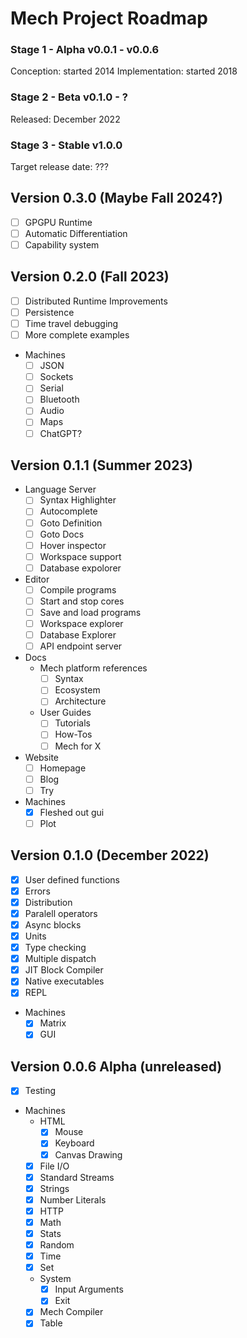 # Mech Project Roadmap

### Stage 1 - Alpha v0.0.1 - v0.0.6

Conception: started 2014
Implementation: started 2018

### Stage 2 - Beta v0.1.0 - ?

Released: December 2022

### Stage 3 - Stable v1.0.0

Target release date: ???

## Version 0.3.0 (Maybe Fall 2024?)

- [ ] GPGPU Runtime
- [ ] Automatic Differentiation
- [ ] Capability system

## Version 0.2.0 (Fall 2023)

- [ ] Distributed Runtime Improvements
- [ ] Persistence
- [ ] Time travel debugging
- [ ] More complete examples

- Machines
    - [ ] JSON
    - [ ] Sockets
    - [ ] Serial
    - [ ] Bluetooth
    - [ ] Audio
    - [ ] Maps
    - [ ] ChatGPT?

## Version 0.1.1 (Summer 2023)

- Language Server
  - [ ] Syntax Highlighter
  - [ ] Autocomplete
  - [ ] Goto Definition
  - [ ] Goto Docs
  - [ ] Hover inspector
  - [ ] Workspace support
  - [ ] Database expolorer
- Editor
    - [ ] Compile programs
    - [ ] Start and stop cores
    - [ ] Save and load programs
    - [ ] Workspace explorer
    - [ ] Database Explorer
    - [ ] API endpoint server
- Docs
    - Mech platform references
        - [ ] Syntax
        - [ ] Ecosystem
        - [ ] Architecture
    - User Guides
        - [ ] Tutorials
        - [ ] How-Tos
        - [ ] Mech for X 
- Website
    - [ ] Homepage
    - [ ] Blog
    - [ ] Try
- Machines
    - [x] Fleshed out gui
    - [ ] Plot

## Version 0.1.0 (December 2022)

- [x] User defined functions
- [x] Errors
- [x] Distribution
- [x] Paralell operators
- [x] Async blocks
- [x] Units
- [x] Type checking
- [x] Multiple dispatch
- [x] JIT Block Compiler
- [x] Native executables
- [x] REPL
- Machines
    - [x] Matrix
    - [x] GUI

## Version 0.0.6 Alpha (unreleased)

- [x] Testing
- Machines 
    - HTML
        - [x] Mouse
        - [x] Keyboard
        - [x] Canvas Drawing
    - [x] File I/O
    - [x] Standard Streams
    - [x] Strings
    - [x] Number Literals
    - [x] HTTP
    - [x] Math
    - [x] Stats
    - [x] Random
    - [x] Time
    - [x] Set
    - System
        - [x] Input Arguments
        - [x] Exit
    - [x] Mech Compiler
    - [x] Table
